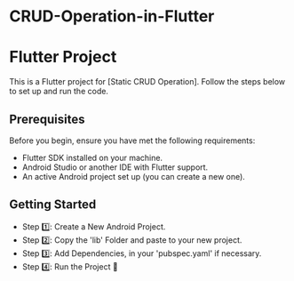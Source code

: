 # CRUD-Operation-in-Flutter
# Flutter Project

This is a Flutter project for [Static CRUD Operation]. Follow the steps below to set up and run the code.

## Prerequisites

Before you begin, ensure you have met the following requirements:
- Flutter SDK installed on your machine.
- Android Studio or another IDE with Flutter support.
- An active Android project set up (you can create a new one).

## Getting Started
- Step 1️⃣: Create a New Android Project.
- Step 2️⃣: Copy the 'lib' Folder and paste to your new project.
- Step 3️⃣: Add Dependencies, in your 'pubspec.yaml' if necessary.
- Step 4️⃣: Run the Project 🥳
